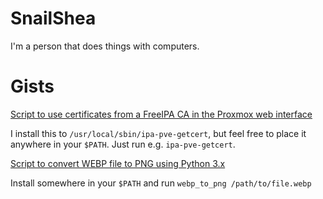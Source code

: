 # SnailShea
I'm a person that does things with computers. 

# Gists
[Script to use certificates from a FreeIPA CA in the Proxmox web interface](https://gist.github.com/SnailShea/736ac2cab495bef833869b7194e5db8d)

I install this to `/usr/local/sbin/ipa-pve-getcert`, but feel free to place it anywhere in your `$PATH`. Just run e.g. `ipa-pve-getcert`.

[Script to convert WEBP file to PNG using Python 3.x](https://gist.github.com/SnailShea/6b9f41157cb9ff6b417f7841e9b73aaa)

Install somewhere in your `$PATH` and run `webp_to_png /path/to/file.webp`
